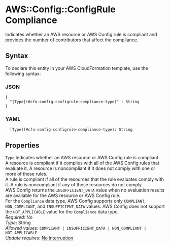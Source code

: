 # AWS::Config::ConfigRule Compliance<a name="aws-properties-config-configrule-compliance"></a>

Indicates whether an AWS resource or AWS Config rule is compliant and provides the number of contributors that affect the compliance\.

## Syntax<a name="aws-properties-config-configrule-compliance-syntax"></a>

To declare this entity in your AWS CloudFormation template, use the following syntax:

### JSON<a name="aws-properties-config-configrule-compliance-syntax.json"></a>

```
{
  "[Type](#cfn-config-configrule-compliance-type)" : String
}
```

### YAML<a name="aws-properties-config-configrule-compliance-syntax.yaml"></a>

```
  [Type](#cfn-config-configrule-compliance-type): String
```

## Properties<a name="aws-properties-config-configrule-compliance-properties"></a>

`Type`  <a name="cfn-config-configrule-compliance-type"></a>
Indicates whether an AWS resource or AWS Config rule is compliant\.  
A resource is compliant if it complies with all of the AWS Config rules that evaluate it\. A resource is noncompliant if it does not comply with one or more of these rules\.  
A rule is compliant if all of the resources that the rule evaluates comply with it\. A rule is noncompliant if any of these resources do not comply\.  
 AWS Config returns the `INSUFFICIENT_DATA` value when no evaluation results are available for the AWS resource or AWS Config rule\.  
For the `Compliance` data type, AWS Config supports only `COMPLIANT`, `NON_COMPLIANT`, and `INSUFFICIENT_DATA` values\. AWS Config does not support the `NOT_APPLICABLE` value for the `Compliance` data type\.  
*Required*: No  
*Type*: String  
*Allowed values*: `COMPLIANT | INSUFFICIENT_DATA | NON_COMPLIANT | NOT_APPLICABLE`  
*Update requires*: [No interruption](https://docs.aws.amazon.com/AWSCloudFormation/latest/UserGuide/using-cfn-updating-stacks-update-behaviors.html#update-no-interrupt)